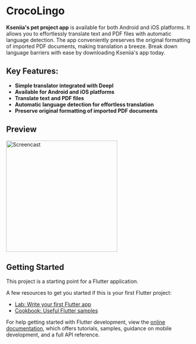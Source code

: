 # CrocoLingo

**Kseniia's pet project app** is available for both Android and iOS platforms.
It allows you to effortlessly translate text and PDF files with automatic language detection. The
app conveniently preserves the original formatting of imported PDF documents, making translation a
breeze. Break down language barriers with ease by downloading Kseniia's app today.

## Key Features:

- **Simple translator integrated with Deepl**
- **Available for Android and iOS platforms**
- **Translate text and PDF files**
- **Automatic language detection for effortless translation**
- **Preserve original formatting of imported PDF documents**

## Preview

<img src="screencast.gif" width=300 alt="Screencast"/>

## Getting Started

This project is a starting point for a Flutter application.

A few resources to get you started if this is your first Flutter project:

- [Lab: Write your first Flutter app](https://docs.flutter.dev/get-started/codelab)
- [Cookbook: Useful Flutter samples](https://docs.flutter.dev/cookbook)

For help getting started with Flutter development, view the
[online documentation](https://docs.flutter.dev/), which offers tutorials,
samples, guidance on mobile development, and a full API reference.
